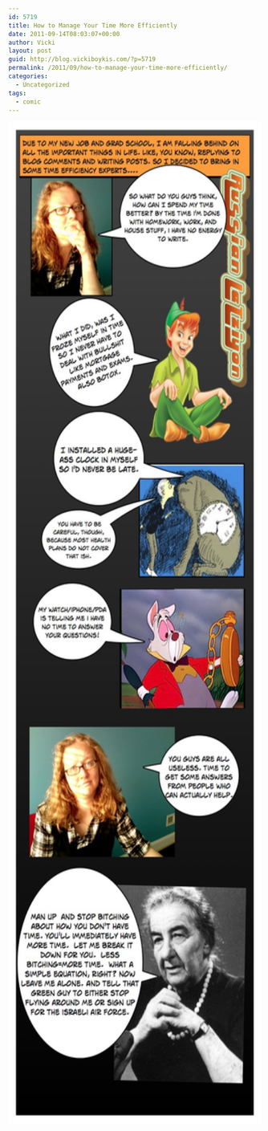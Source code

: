 ```yaml
---
id: 5719
title: How to Manage Your Time More Efficiently
date: 2011-09-14T08:03:07+00:00
author: Vicki
layout: post
guid: http://blog.vickiboykis.com/?p=5719
permalink: /2011/09/how-to-manage-your-time-more-efficiently/
categories:
  - Uncategorized
tags:
  - comic
---
```

[<img class="aligncenter size-full wp-image-5720" title="Page_1" src="https://raw.githubusercontent.com/veekaybee/wlb/gh-pages/assets/images/2011/09/Page_1.jpg" alt="" width="600" height="2000" />](https://raw.githubusercontent.com/veekaybee/wlb/gh-pages/assets/images/2011/09/Page_1.jpg)